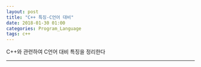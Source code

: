 ```yaml
---
layout: post
title: "C++ 특징-C언어 대비"
date: 2018-01-30 01:00
categories: Program_Language
tags: c++
---
```


C++와 관련하여 C언어 대비 특징을 정리한다

------

 